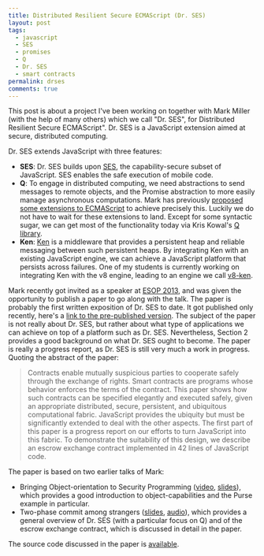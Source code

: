 ```yaml
---
title: Distributed Resilient Secure ECMAScript (Dr. SES)
layout: post
tags:
  - javascript
  - SES
  - promises
  - Q
  - Dr. SES
  - smart contracts
permalink: drses
comments: true
---
```

This post is about a project I've been working on together with Mark Miller (with the help of many others) which we call "Dr. SES", for Distributed Resilient Secure ECMAScript". Dr. SES is a JavaScript extension aimed at secure, distributed computing.

Dr. SES extends JavaScript with three features:

*   **SES**: Dr. SES builds upon [SES](http://code.google.com/p/google-caja/wiki/SES), the capability-secure subset of JavaScript. SES enables the safe execution of mobile code.
*   **Q**: To engage in distributed computing, we need abstractions to send messages to remote objects, and the Promise abstraction to more easily manage asynchronous computations. Mark has previously [proposed some extensions to ECMAScript](http://wiki.ecmascript.org/doku.php?id=strawman:concurrency) to achieve precisely this. Luckily we do not have to wait for these extensions to land. Except for some syntactic sugar, we can get most of the functionality today via Kris Kowal's [Q library](https://github.com/kriskowal/q).
*   **Ken**: [Ken](http://ai.eecs.umich.edu/~tpkelly/Ken/) is a middleware that provides a persistent heap and reliable messaging between such persistent heaps. By integrating Ken with an existing JavaScript engine, we can achieve a JavaScript platform that persists across failures. One of my students is currently working on integrating Ken with the v8 engine, leading to an engine we call [v8-ken](https://github.com/supergillis/v8-ken).

Mark recently got invited as a speaker at [ESOP 2013](http://www.ccs.neu.edu/esop2013/), and was given the opportunity to publish a paper to go along with the talk. The paper is probably the first written exposition of Dr. SES to date. It got published only recently, here's a [link to the pre-published version](http://soft.vub.ac.be/Publications/2013/vub-soft-tr-13-01.pdf). The subject of the paper is not really about Dr. SES, but rather about what type of applications we can achieve on top of a platform such as Dr. SES. Nevertheless, Section 2 provides a good background on what Dr. SES ought to become. The paper is really a progress report, as Dr. SES is still very much a work in progress. Quoting the abstract of the paper:

> Contracts enable mutually suspicious parties to cooperate safely through the exchange of rights. Smart contracts are programs whose behavior enforces the terms of the contract. This paper shows how such contracts can be specified elegantly and executed safely, given an appropriate distributed, secure, persistent, and ubiquitous computational fabric. JavaScript provides the ubiquity but must be significantly extended to deal with the other aspects. The first part of this paper is a progress report on our efforts to turn JavaScript into this fabric. To demonstrate the suitability of this design, we describe an escrow exchange contract implemented in 42 lines of JavaScript code.

The paper is based on two earlier talks of Mark:

*   Bringing Object-orientation to Security Programming ([video](http://www.youtube.com/watch?v=oBqeDYETXME), [slides](http://soft.vub.ac.be/events/mobicrant_talks/talk2_OO_security.pdf)), which provides a good introduction to object-capabilities and the Purse example in particular.
*   Two-phase commit among strangers ([slides](https://es-lab.googlecode.com/files/friam.pdf), [audio](https://docs.google.com/file/d/0Bw0VXJKBgYPMU1gzQ3hkY0Vrbmc/edit)), which provides a general overview of Dr. SES (with a particular focus on Q) and of the escrow exchange contract, which is discussed in detail in the paper.

The source code discussed in the paper is [available](http://code.google.com/p/es-lab/source/browse/trunk/src/ses/contract/).